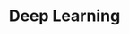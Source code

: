 ---
title: "Deep Learning"
collection: teaching
type: "M.Sc. in Data Science"
permalink: /teaching/deep-learning
venue: "University of Bari Aldo Moro, Department of Computer Science"
location: "Bari, Italy"
---